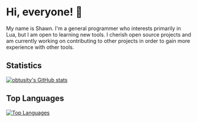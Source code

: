 # Hi, everyone! 👋

My name is Shawn. I'm a general programmer who interests primarily in Lua, but I am open to learning new tools. I cherish open source projects and am currently working on contributing to other projects in order to gain more experience with other tools.

## Statistics

[![obtusity's GitHub stats](https://github-readme-stats.vercel.app/api?username=shawnjb)](https://github.com/anuraghazra/github-readme-stats)

## Top Languages

[![Top Languages](https://github-readme-stats.vercel.app/api/top-langs/?username=shawnjb)](https://github.com/anuraghazra/github-readme-stats)
